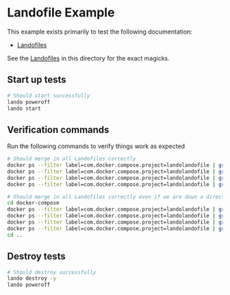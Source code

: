 # Landofile Example

This example exists primarily to test the following documentation:

* [Landofiles](https://docs.lando.dev/config/lando.html)

See the [Landofiles](https://docs.lando.dev/config/lando.html) in this directory for the exact magicks.

## Start up tests

```bash
# Should start successfully
lando poweroff
lando start
```

## Verification commands

Run the following commands to verify things work as expected

```bash
# Should merge in all Landofiles correctly
docker ps --filter label=com.docker.compose.project=landolandofile | grep landolandofile_log_1
docker ps --filter label=com.docker.compose.project=landolandofile | grep landolandofile_web_1
docker ps --filter label=com.docker.compose.project=landolandofile | grep landolandofile_web2_1
docker ps --filter label=com.docker.compose.project=landolandofile | grep landolandofile_web3_1

# Should merge in all Landofiles correctly even if we are down a directory
cd docker-compose
docker ps --filter label=com.docker.compose.project=landolandofile | grep landolandofile_log_1
docker ps --filter label=com.docker.compose.project=landolandofile | grep landolandofile_web_1
docker ps --filter label=com.docker.compose.project=landolandofile | grep landolandofile_web2_1
docker ps --filter label=com.docker.compose.project=landolandofile | grep landolandofile_web3_1
cd ..
```

## Destroy tests

```bash
# Should destroy successfully
lando destroy -y
lando poweroff
```
